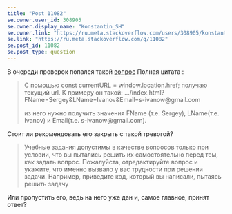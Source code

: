 ```yaml
---
title: "Post 11082"
se.owner.user_id: 308905
se.owner.display_name: "Konstantin_SH"
se.owner.link: "https://ru.meta.stackoverflow.com/users/308905/konstantin-sh"
se.link: "https://ru.meta.stackoverflow.com/q/11082"
se.post_id: 11082
se.post_type: question
---
```

<p>В очереди проверок попался такой <a href="https://ru.stackoverflow.com/questions/1205984/%D0%9A%D0%B0%D0%BA-%D0%B8%D0%B7-url-%D0%B0%D0%B4%D1%80%D0%B5%D1%81%D0%B0-%D0%BF%D0%BE%D0%BB%D1%83%D1%87%D0%B8%D1%82%D1%8C-%D0%BD%D1%83%D0%B6%D0%BD%D1%8B%D0%B5-%D0%B7%D0%BD%D0%B0%D1%87%D0%B5%D0%BD%D0%B8%D1%8F">вопрос</a> Полная цитата :</p>
<blockquote>
<p>С помощью const currentURL = window.location.href; получаю текущий
url. К примеру он такой:
.../index.html?FName=Sergey&amp;LName=Ivanov&amp;Email=s-ivanow@gmail.com</p>
<p>из него нужно получить значения FName (т.е. Sergey), LName(т.е.
Ivanov) и Email(т.е. s-ivanow@gmail.com).</p>
</blockquote>
<p>Стоит ли рекомендовать его закрыть с такой тревогой?</p>
<blockquote>
<p>Учебные задания допустимы в качестве вопросов только при условии, что
вы пытались решить их самостоятельно перед тем, как задать вопрос.
Пожалуйста, отредактируйте вопрос и укажите, что именно вызвало у вас
трудности при решении задачи. Например, приведите код, который вы
написали, пытаясь решить задачу</p>
</blockquote>
<p>Или пропустить его, ведь на него уже дан и, самое главное, принят ответ?</p>

